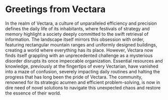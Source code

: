 # Greetings from Vectara
In the realm of Vectara, a culture of unparalleled efficiency and precision defines the daily life of its inhabitants, where festivals of strategy and memory highlight a society deeply committed to the swift retrieval of information. The landscape itself mirrors this obsession with order, featuring rectangular mountain ranges and uniformly designed buildings, creating a world where everything has its place. However, Vectara now finds itself grappling with an unprecedented challenge as a mysterious disorder disrupts its once impeccable organization. Essential resources and knowledge, previously at the fingertips of every Vectarian, have vanished into a maze of confusion, severely impacting daily routines and halting the progress that has long been the pride of Vectara. The community, renowned for its strategic acumen and efficient problem-solving, is now in dire need of novel solutions to navigate this unexpected chaos and restore the essence of their world.